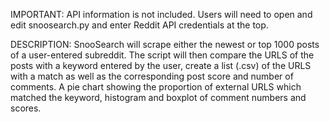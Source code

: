 IMPORTANT:
API information is not included. Users will need to open and edit snoosearch.py and enter Reddit API credentials at the top. 

DESCRIPTION:
SnooSearch will scrape either the newest or top 1000 posts of a user-entered subreddit. The script will then compare the URLS of the posts with a keyword entered by the user, create a list (.csv) of the URLS with a match as well as the corresponding post score and number of comments. A pie chart showing the proportion of external URLS which matched the keyword, histogram and boxplot of comment numbers and scores.
